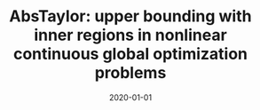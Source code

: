 ---
title: "AbsTaylor: upper bounding with inner regions in nonlinear continuous global optimization problems"
collection: publications
permalink: 
venue: "Journal of Global Optimization"
excerpt: '<b>[WoS 4]</b>'
date: 2020-01-01
paperurl:
citation: 'Reyes, V., & Araya, I. (2020). <i>AbsTaylor: upper bounding with inner regions in nonlinear continuous global optimization problems</i>. Journal of Global Optimization, 1-17, 2020.'
---